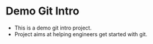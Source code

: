 # Demo Git Intro

- This is a demo git intro project.
- Project aims at helping engineers get started with git.
